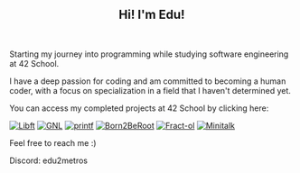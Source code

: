 <h2 align="center">  <a href="#"></></a>
  Hi! I'm Edu! </h2> <br>
<p align="left">
  <samp>
  
  Starting my journey into programming while studying software engineering at 42 School.

I have a deep passion for coding and am committed to becoming a human coder, with a focus on specialization in a field that I haven't determined yet.

You can access my completed projects at 42 School by clicking here:

[![Libft](https://github.com/Eduu19/42-project-badges/blob/main/badges/libftm.png?raw=true)](https://github.com/Eduu19/libft)
[![GNL](https://github.com/Eduu19/42-project-badges/raw/main/badges/get_next_linem.png)](https://github.com/Eduu19/get_next_line)
[![printf](https://github.com/Eduu19/42-project-badges/raw/main/badges/ft_printfe.png)](https://github.com/Eduu19/ft_printf)
[![Born2BeRoot](https://github.com/byaliego/42-project-badges/raw/main/badges/born2berootm.png)](https://github.com/Eduu19/Guia-Rocky---Born2BeRoot-42)
[![Fract-ol](https://github.com/Eduu19/42-project-badges/raw/main/badges/fract-olm.png)](https://github.com/Eduu19/Fractal)
[![Minitalk](https://github.com/Eduu19/42-project-badges/raw/main/badges/minitalkm.png)](https://github.com/Eduu19/Minitalk)

Feel free to reach me :)

Discord: edu2metros
</div>
